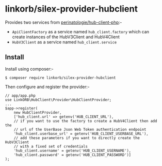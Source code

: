 # linkorb/silex-provider-hubclient

Provides two services from [perinatologie/hub-client-php][]:-

-  `ApiClientFactory` as a service named `hub_client.factory` which can create
   instances of the HubV3Client and HubV4Client
- `HubV3Client` as a service named `hub_client.service`


## Install

Install using composer:-

    $ composer require linkorb/silex-provider-hubclient

Then configure and register the provider:-

    // app/app.php
    use LinkORB\HubClient\Provider\HubClientProvider;
    ...
    $app->register(
        new HubClientProvider,
        ['hub_client.url' => getenv('HUB_CLIENT_URL'),
        // if you want to use the factory to create a HubV4Client then add the
        // url of the UserBase Json Web Token authentication endpoint
        'hub_client.userbase_url' = getenv('HUB_CLIENT_USERBASE_URL'),
        // add these parameters if you want to directly create the HubV3Client
        // with a fixed set of credentials
        'hub_client.username' = getenv('HUB_CLIENT_USERNAME'),
        'hub_client.password' = getenv('HUB_CLIENT_PASSWORD')]
    );

[perinatologie/hub-client-php]: <https://github.com/perinatologie/hub-client-php>
  "perinatologie/hub-client-php at GitHub"

